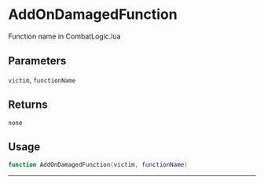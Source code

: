 # AddOnDamagedFunction
Function name in CombatLogic.lua
## Parameters
`victim`, `functionName`
## Returns
`none`
## Usage
```lua
function AddOnDamagedFunction(victim, functionName)
```
---
